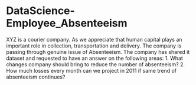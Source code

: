 # DataScience-Employee_Absenteeism
XYZ is a courier company. As we appreciate that human capital plays an important role in collection, transportation and delivery. The company is passing through genuine issue of Absenteeism. The company has shared it dataset and requested to have an answer on the following areas:  1. What changes company should bring to reduce the number of absenteeism?   2. How much losses every month can we project in 2011 if same trend of absenteeism continues?
